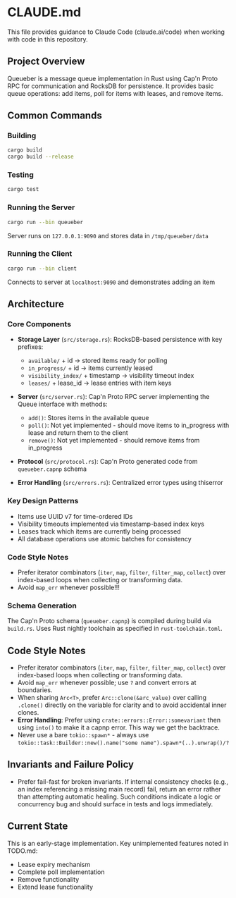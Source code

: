 # CLAUDE.md

This file provides guidance to Claude Code (claude.ai/code) when working with code in this repository.

## Project Overview

Queueber is a message queue implementation in Rust using Cap'n Proto RPC for communication and RocksDB for persistence. It provides basic queue operations: add items, poll for items with leases, and remove items.

## Common Commands

### Building
```bash
cargo build
cargo build --release
```

### Testing
```bash
cargo test
```

### Running the Server
```bash
cargo run --bin queueber
```
Server runs on `127.0.0.1:9090` and stores data in `/tmp/queueber/data`

### Running the Client
```bash
cargo run --bin client
```
Connects to server at `localhost:9090` and demonstrates adding an item

## Architecture

### Core Components

- **Storage Layer** (`src/storage.rs`): RocksDB-based persistence with key prefixes:
  - `available/` + id → stored items ready for polling
  - `in_progress/` + id → items currently leased
  - `visibility_index/` + timestamp → visibility timeout index
  - `leases/` + lease_id → lease entries with item keys

- **Server** (`src/server.rs`): Cap'n Proto RPC server implementing the Queue interface with methods:
  - `add()`: Stores items in the available queue
  - `poll()`: Not yet implemented - should move items to in_progress with lease and return them to the client
  - `remove()`: Not yet implemented - should remove items from in_progress

- **Protocol** (`src/protocol.rs`): Cap'n Proto generated code from `queueber.capnp` schema

- **Error Handling** (`src/errors.rs`): Centralized error types using thiserror

### Key Design Patterns

- Items use UUID v7 for time-ordered IDs
- Visibility timeouts implemented via timestamp-based index keys
- Leases track which items are currently being processed
- All database operations use atomic batches for consistency

### Code Style Notes

- Prefer iterator combinators (`iter`, `map`, `filter`, `filter_map`, `collect`) over index-based loops when collecting or transforming data.
- Avoid `map_err` whenever possible!!!

### Schema Generation

The Cap'n Proto schema (`queueber.capnp`) is compiled during build via `build.rs`. Uses Rust nightly toolchain as specified in `rust-toolchain.toml`.

## Code Style Notes

- Prefer iterator combinators (`iter`, `map`, `filter`, `filter_map`, `collect`) over index-based loops when collecting or transforming data.
- Avoid `map_err` whenever possible; use `?` and convert errors at boundaries.
- When sharing `Arc<T>`, prefer `Arc::clone(&arc_value)` over calling `.clone()` directly on the variable for clarity and to avoid accidental inner clones.
- **Error Handling**: Prefer using `crate::errors::Error::somevariant` then using `into()` to make it a capnp error. This way we get the backtrace.
- Never use a bare `tokio::spawn*` - always use `tokio::task::Builder::new().name("some name").spawn*(..).unwrap()/?`

## Invariants and Failure Policy

- Prefer fail-fast for broken invariants. If internal consistency checks (e.g., an index referencing a missing main record) fail, return an error rather than attempting automatic healing. Such conditions indicate a logic or concurrency bug and should surface in tests and logs immediately.

## Current State

This is an early-stage implementation. Key unimplemented features noted in TODO.md:
- Lease expiry mechanism
- Complete poll implementation
- Remove functionality
- Extend lease functionality
